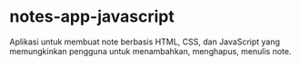 # notes-app-javascript
Aplikasi untuk membuat note berbasis HTML, CSS, dan JavaScript yang memungkinkan pengguna untuk menambahkan, menghapus, menulis note.
